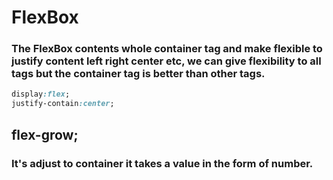 # FlexBox 
### The FlexBox contents whole container tag and make flexible to justify content left right center etc, we can give flexibility to all tags but the container tag is better than other tags.

```CSS
display:flex;
justify-contain:center;
```
## flex-grow;
### It's adjust to container it takes a value in the form of number.
